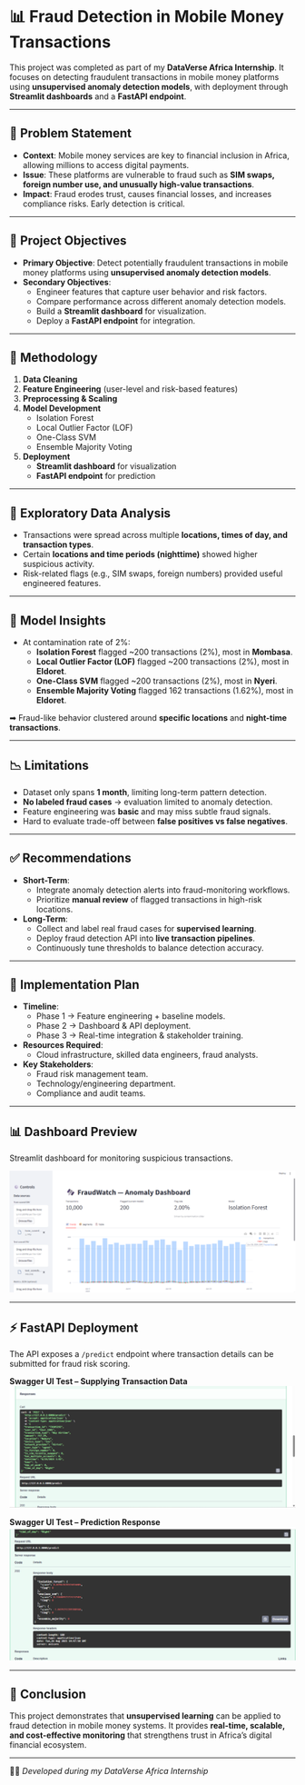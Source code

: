 # 📊 Fraud Detection in Mobile Money Transactions

This project was completed as part of my **DataVerse Africa Internship**. It focuses on detecting fraudulent transactions in mobile money platforms using **unsupervised anomaly detection models**, with deployment through **Streamlit dashboards** and a **FastAPI endpoint**.

---

## 🚨 Problem Statement
- **Context**: Mobile money services are key to financial inclusion in Africa, allowing millions to access digital payments.  
- **Issue**: These platforms are vulnerable to fraud such as **SIM swaps, foreign number use, and unusually high-value transactions**.  
- **Impact**: Fraud erodes trust, causes financial losses, and increases compliance risks. Early detection is critical.

---

## 🎯 Project Objectives
- **Primary Objective**: Detect potentially fraudulent transactions in mobile money platforms using **unsupervised anomaly detection models**.  
- **Secondary Objectives**:  
  - Engineer features that capture user behavior and risk factors.  
  - Compare performance across different anomaly detection models.  
  - Build a **Streamlit dashboard** for visualization.  
  - Deploy a **FastAPI endpoint** for integration.  

---

## 📑 Methodology
1. **Data Cleaning**  
2. **Feature Engineering** (user-level and risk-based features)  
3. **Preprocessing & Scaling**  
4. **Model Development**  
   - Isolation Forest  
   - Local Outlier Factor (LOF)  
   - One-Class SVM  
   - Ensemble Majority Voting  
5. **Deployment**  
   - **Streamlit dashboard** for visualization  
   - **FastAPI endpoint** for prediction  

---

## 🔎 Exploratory Data Analysis
- Transactions were spread across multiple **locations, times of day, and transaction types**.  
- Certain **locations and time periods (nighttime)** showed higher suspicious activity.  
- Risk-related flags (e.g., SIM swaps, foreign numbers) provided useful engineered features.  

---

## 🤖 Model Insights
- At contamination rate of 2%:  
  - **Isolation Forest** flagged ~200 transactions (2%), most in **Mombasa**.  
  - **Local Outlier Factor (LOF)** flagged ~200 transactions (2%), most in **Eldoret**.  
  - **One-Class SVM** flagged ~200 transactions (2%), most in **Nyeri**.  
  - **Ensemble Majority Voting** flagged 162 transactions (1.62%), most in **Eldoret**.  

➡ Fraud-like behavior clustered around **specific locations** and **night-time transactions**.

---

## 📉 Limitations
- Dataset only spans **1 month**, limiting long-term pattern detection.  
- **No labeled fraud cases** → evaluation limited to anomaly detection.  
- Feature engineering was **basic** and may miss subtle fraud signals.  
- Hard to evaluate trade-off between **false positives vs false negatives**.  

---

## ✅ Recommendations
- **Short-Term**:  
  - Integrate anomaly detection alerts into fraud-monitoring workflows.  
  - Prioritize **manual review** of flagged transactions in high-risk locations.  
- **Long-Term**:  
  - Collect and label real fraud cases for **supervised learning**.  
  - Deploy fraud detection API into **live transaction pipelines**.  
  - Continuously tune thresholds to balance detection accuracy.  

---

## 🚀 Implementation Plan
- **Timeline**:  
  - Phase 1 → Feature engineering + baseline models.  
  - Phase 2 → Dashboard & API deployment.  
  - Phase 3 → Real-time integration & stakeholder training.  
- **Resources Required**:  
  - Cloud infrastructure, skilled data engineers, fraud analysts.  
- **Key Stakeholders**:  
  - Fraud risk management team.  
  - Technology/engineering department.  
  - Compliance and audit teams.  

---

## 📊 Dashboard Preview
Streamlit dashboard for monitoring suspicious transactions.  

![Dashboard Screenshot](dashboard.png)  

---

## ⚡ FastAPI Deployment
The API exposes a `/predict` endpoint where transaction details can be submitted for fraud risk scoring.  

**Swagger UI Test – Supplying Transaction Data**  
![FastAPI Swagger UI Test 1](fastap1.png)  

**Swagger UI Test – Prediction Response**  
![FastAPI Swagger UI Test 2](fastapi2.png)  

---

## 🏁 Conclusion
This project demonstrates that **unsupervised learning** can be applied to fraud detection in mobile money systems. It provides **real-time, scalable, and cost-effective monitoring** that strengthens trust in Africa’s digital financial ecosystem.

---

👨‍💻 *Developed during my DataVerse Africa Internship*
